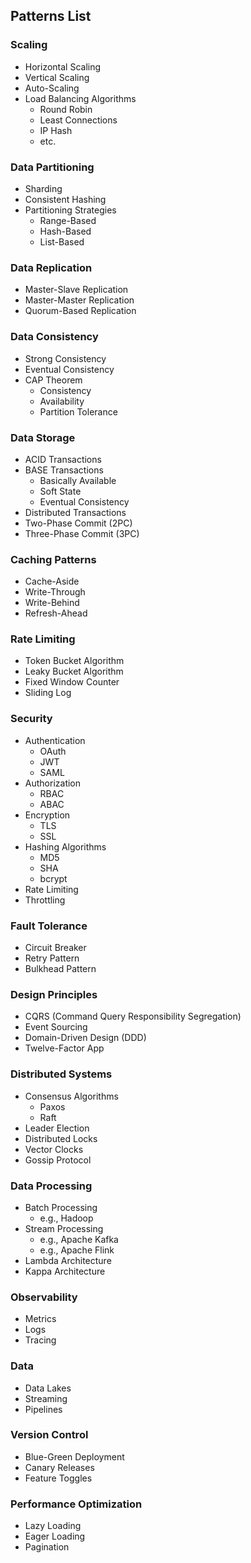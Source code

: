 ## Patterns List

### Scaling
- Horizontal Scaling
- Vertical Scaling
- Auto-Scaling
- Load Balancing Algorithms
  - Round Robin
  - Least Connections
  - IP Hash
  - etc.

### Data Partitioning
- Sharding
- Consistent Hashing
- Partitioning Strategies
  - Range-Based
  - Hash-Based
  - List-Based

### Data Replication
- Master-Slave Replication
- Master-Master Replication
- Quorum-Based Replication

### Data Consistency
- Strong Consistency
- Eventual Consistency
- CAP Theorem
  - Consistency
  - Availability
  - Partition Tolerance

### Data Storage
- ACID Transactions
- BASE Transactions
  - Basically Available
  - Soft State
  - Eventual Consistency
- Distributed Transactions
- Two-Phase Commit (2PC)
- Three-Phase Commit (3PC)

### Caching Patterns
- Cache-Aside
- Write-Through
- Write-Behind
- Refresh-Ahead

### Rate Limiting
- Token Bucket Algorithm
- Leaky Bucket Algorithm
- Fixed Window Counter
- Sliding Log

### Security
- Authentication
  - OAuth
  - JWT
  - SAML
- Authorization
  - RBAC
  - ABAC
- Encryption
  - TLS
  - SSL
- Hashing Algorithms
  - MD5
  - SHA
  - bcrypt
- Rate Limiting
- Throttling

### Fault Tolerance
- Circuit Breaker
- Retry Pattern
- Bulkhead Pattern

### Design Principles
- CQRS (Command Query Responsibility Segregation)
- Event Sourcing
- Domain-Driven Design (DDD)
- Twelve-Factor App

### Distributed Systems
- Consensus Algorithms
  - Paxos
  - Raft
- Leader Election
- Distributed Locks
- Vector Clocks
- Gossip Protocol

### Data Processing
- Batch Processing
  - e.g., Hadoop
- Stream Processing
  - e.g., Apache Kafka
  - e.g., Apache Flink
- Lambda Architecture
- Kappa Architecture

### Observability
- Metrics
- Logs
- Tracing

### Data
- Data Lakes
- Streaming
- Pipelines

### Version Control
- Blue-Green Deployment
- Canary Releases
- Feature Toggles

### Performance Optimization
- Lazy Loading
- Eager Loading
- Pagination
